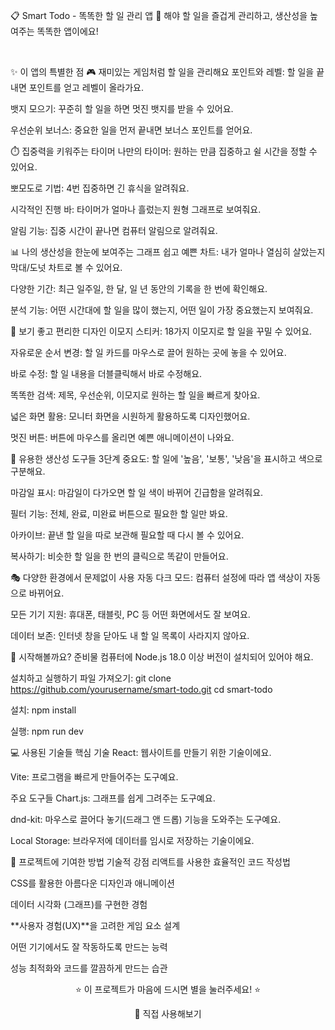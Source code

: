📋 Smart Todo - 똑똑한 할 일 관리 앱
🎯 해야 할 일을 즐겁게 관리하고, 생산성을 높여주는 똑똑한 앱이에요!

<br>

✨ 이 앱의 특별한 점
🎮 재미있는 게임처럼 할 일을 관리해요
포인트와 레벨: 할 일을 끝내면 포인트를 얻고 레벨이 올라가요.

뱃지 모으기: 꾸준히 할 일을 하면 멋진 뱃지를 받을 수 있어요.

우선순위 보너스: 중요한 일을 먼저 끝내면 보너스 포인트를 얻어요.

⏱️ 집중력을 키워주는 타이머
나만의 타이머: 원하는 만큼 집중하고 쉴 시간을 정할 수 있어요.

뽀모도로 기법: 4번 집중하면 긴 휴식을 알려줘요.

시각적인 진행 바: 타이머가 얼마나 흘렀는지 원형 그래프로 보여줘요.

알림 기능: 집중 시간이 끝나면 컴퓨터 알림으로 알려줘요.

📊 나의 생산성을 한눈에 보여주는 그래프
쉽고 예쁜 차트: 내가 얼마나 열심히 살았는지 막대/도넛 차트로 볼 수 있어요.

다양한 기간: 최근 일주일, 한 달, 일 년 동안의 기록을 한 번에 확인해요.

분석 기능: 어떤 시간대에 할 일을 많이 했는지, 어떤 일이 가장 중요했는지 보여줘요.

🎨 보기 좋고 편리한 디자인
이모지 스티커: 18가지 이모지로 할 일을 꾸밀 수 있어요.

자유로운 순서 변경: 할 일 카드를 마우스로 끌어 원하는 곳에 놓을 수 있어요.

바로 수정: 할 일 내용을 더블클릭해서 바로 수정해요.

똑똑한 검색: 제목, 우선순위, 이모지로 원하는 할 일을 빠르게 찾아요.

넓은 화면 활용: 모니터 화면을 시원하게 활용하도록 디자인했어요.

멋진 버튼: 버튼에 마우스를 올리면 예쁜 애니메이션이 나와요.

🔧 유용한 생산성 도구들
3단계 중요도: 할 일에 '높음', '보통', '낮음'을 표시하고 색으로 구분해요.

마감일 표시: 마감일이 다가오면 할 일 색이 바뀌어 긴급함을 알려줘요.

필터 기능: 전체, 완료, 미완료 버튼으로 필요한 할 일만 봐요.

아카이브: 끝낸 할 일을 따로 보관해 필요할 때 다시 볼 수 있어요.

복사하기: 비슷한 할 일을 한 번의 클릭으로 똑같이 만들어요.

🎭 다양한 환경에서 문제없이 사용
자동 다크 모드: 컴퓨터 설정에 따라 앱 색상이 자동으로 바뀌어요.

모든 기기 지원: 휴대폰, 태블릿, PC 등 어떤 화면에서도 잘 보여요.

데이터 보존: 인터넷 창을 닫아도 내 할 일 목록이 사라지지 않아요.

🚀 시작해볼까요?
준비물
컴퓨터에 Node.js 18.0 이상 버전이 설치되어 있어야 해요.

설치하고 실행하기
파일 가져오기:
git clone https://github.com/yourusername/smart-todo.git
cd smart-todo

설치:
npm install

실행:
npm run dev

💻 사용된 기술들
핵심 기술
React: 웹사이트를 만들기 위한 기술이에요.

Vite: 프로그램을 빠르게 만들어주는 도구예요.

주요 도구들
Chart.js: 그래프를 쉽게 그려주는 도구예요.

dnd-kit: 마우스로 끌어다 놓기(드래그 앤 드롭) 기능을 도와주는 도구예요.

Local Storage: 브라우저에 데이터를 임시로 저장하는 기술이에요.

🌟 프로젝트에 기여한 방법
기술적 강점
리액트를 사용한 효율적인 코드 작성법

CSS를 활용한 아름다운 디자인과 애니메이션

데이터 시각화 (그래프)를 구현한 경험

**사용자 경험(UX)**을 고려한 게임 요소 설계

어떤 기기에서도 잘 작동하도록 만드는 능력

성능 최적화와 코드를 깔끔하게 만드는 습관

<div align="center">

⭐ 이 프로젝트가 마음에 드시면 별을 눌러주세요! ⭐

🚀 직접 사용해보기

</div>
